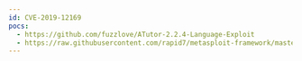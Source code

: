 ```yaml
---
id: CVE-2019-12169
pocs:
  - https://github.com/fuzzlove/ATutor-2.2.4-Language-Exploit
  - https://raw.githubusercontent.com/rapid7/metasploit-framework/master/modules/exploits/multi/http/atutor_upload_traversal.rb
---
```

